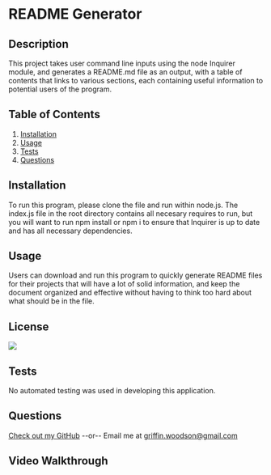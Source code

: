 # README Generator
  ## Description
  This project takes user command line inputs using the node Inquirer module, and generates a README.md file as an output, with a table of contents that links to various sections, each containing useful information to potential users of the program.

  ## Table of Contents
  1. [Installation](#Installation)
  2. [Usage](#Usage)
  3. [Tests](#Tests)
  4. [Questions](#Questions)

  ## Installation
  To run this program, please clone the file and run within node.js. The index.js file in the root directory contains all necesary requires to run, but you will want to run npm install or npm i to ensure that Inquirer is up to date and has all necessary dependencies.

  ## Usage
  Users can download and run this program to quickly generate README files for their projects that will have a lot of solid information, and keep the document organized and effective without having to think too hard about what should be in the file.

  ## License
  [<img src="https://img.shields.io/badge/License-MIT-blue.svg?logo=LOGO">](LINK)

  ## Tests
  No automated testing was used in developing this application.

  ## Questions
  [Check out my GitHub](https://github.com/griffin-woodson)
  --or--
  Email me at griffin.woodson@gmail.com

  ## Video Walkthrough
